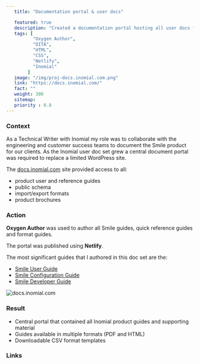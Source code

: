 ```yaml
---
   title: "Documentation portal & user docs"

   featured: true
   description: "Created a documentation portal hosting all user docs for the Inomial Smile product"
   tags: [
          "Oxygen Author",
          "DITA",
          "HTML",
          "CSS",
          "Netlify",
          "Inomial"
        ]
   image: "/img/proj-docs.inomial.com.png"
   link: "https://docs.inomial.com/"
   fact: ""
   weight: 300
   sitemap:
   priority : 0.8
---
```


### Context

As a Technical Writer with Inomial my role was to collaborate with the engineering and customer success teams to document the Smile product for our clients. As the Inomial user doc set grew a central document portal was required to replace a limited WordPress site.

The [docs.inomial.com](https://docs.inomial.com/) site provided access to all:
- product user and reference guides
- public schema
- import/export formats
- product brochures

### Action

**Oxygen Author** was used to author all Smile guides, quick reference guides and format guides.

The portal was published using **Netlify**.

The most significant guides that I authored in this doc set are the:
- [Smile User Guide](https://docs.inomial.com/pdf/SmileGuides/Smile_User_60_V2.1.pdf)
- [Smile Configuration Guide](https://docs.inomial.com/pdf/SmileGuides/Smile_Config_60_V1.3.compressed.pdf)
- [Smile Developer Guide](https://docs.inomial.com/pdf/SmileGuides/Smile_Dev_60_V3.10.pdf)

![docs.inomial.com](/img/proj-docs.inomial.com.png)

### Result

- Central portal that contained all Inomial product guides and supporting material
- Guides available in multiple formats (PDF and HTML)
- Downloadable CSV format templates

### Links

